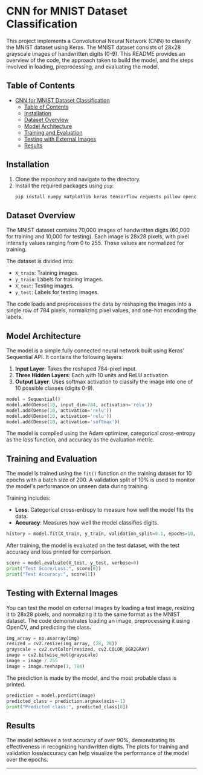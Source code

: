 # CNN for MNIST Dataset Classification

This project implements a Convolutional Neural Network (CNN) to classify the MNIST dataset using Keras. The MNIST dataset consists of 28x28 grayscale images of handwritten digits (0-9). This README provides an overview of the code, the approach taken to build the model, and the steps involved in loading, preprocessing, and evaluating the model.

## Table of Contents
- [CNN for MNIST Dataset Classification](#cnn-for-mnist-dataset-classification)
  - [Table of Contents](#table-of-contents)
  - [Installation](#installation)
  - [Dataset Overview](#dataset-overview)
  - [Model Architecture](#model-architecture)
  - [Training and Evaluation](#training-and-evaluation)
  - [Testing with External Images](#testing-with-external-images)
  - [Results](#results)

## Installation

1. Clone the repository and navigate to the directory.
2. Install the required packages using `pip`:
   ```bash
   pip install numpy matplotlib keras tensorflow requests pillow opencv-python
   ```

## Dataset Overview

The MNIST dataset contains 70,000 images of handwritten digits (60,000 for training and 10,000 for testing). Each image is 28x28 pixels, with pixel intensity values ranging from 0 to 255. These values are normalized for training.

The dataset is divided into:
- `X_train`: Training images.
- `y_train`: Labels for training images.
- `X_test`: Testing images.
- `y_test`: Labels for testing images.

The code loads and preprocesses the data by reshaping the images into a single row of 784 pixels, normalizing pixel values, and one-hot encoding the labels.

## Model Architecture

The model is a simple fully connected neural network built using Keras' Sequential API. It contains the following layers:

1. **Input Layer**: Takes the reshaped 784-pixel input.
2. **Three Hidden Layers**: Each with 10 units and ReLU activation.
3. **Output Layer**: Uses softmax activation to classify the image into one of 10 possible classes (digits 0-9).

```python
model = Sequential()
model.add(Dense(10, input_dim=784, activation='relu'))
model.add(Dense(10, activation='relu'))
model.add(Dense(10, activation='relu'))
model.add(Dense(10, activation='softmax'))
```

The model is compiled using the Adam optimizer, categorical cross-entropy as the loss function, and accuracy as the evaluation metric.

## Training and Evaluation

The model is trained using the `fit()` function on the training dataset for 10 epochs with a batch size of 200. A validation split of 10% is used to monitor the model's performance on unseen data during training.

Training includes:
- **Loss**: Categorical cross-entropy to measure how well the model fits the data.
- **Accuracy**: Measures how well the model classifies digits.

```python
history = model.fit(X_train, y_train, validation_split=0.1, epochs=10, batch_size=200, verbose=1)
```

After training, the model is evaluated on the test dataset, with the test accuracy and loss printed for comparison.

```python
score = model.evaluate(X_test, y_test, verbose=0)
print("Test Score/Loss:", score[0])
print("Test Accuracy:", score[1])
```

## Testing with External Images

You can test the model on external images by loading a test image, resizing it to 28x28 pixels, and normalizing it to the same format as the MNIST dataset. The code demonstrates loading an image, preprocessing it using OpenCV, and predicting the class.

```python
img_array = np.asarray(img)
resized = cv2.resize(img_array, (28, 28))
grayscale = cv2.cvtColor(resized, cv2.COLOR_BGR2GRAY)
image = cv2.bitwise_not(grayscale)
image = image / 255
image = image.reshape(1, 784)
```

The prediction is made by the model, and the most probable class is printed.

```python
prediction = model.predict(image)
predicted_class = prediction.argmax(axis=-1)
print("Predicted class:", predicted_class[0])
```

## Results

The model achieves a test accuracy of over 90%, demonstrating its effectiveness in recognizing handwritten digits. The plots for training and validation loss/accuracy can help visualize the performance of the model over the epochs.

---

